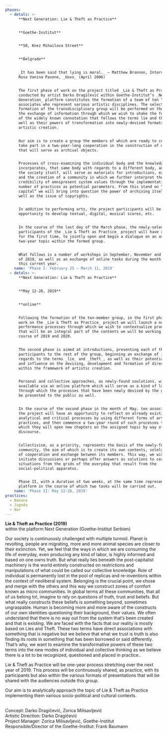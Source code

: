 ```yaml
---
phases:
  - detals: >-
      **Next Generation: Lie & Theft as Practice**


      **Goethe-Institut**


      **50, Knez Mihailova Street** 


      **Belgrade**


      _It has been said that lying is moral._ – Matthew Brannon, Interview with
      Rosa Vanina Pavone, _Uovo_ (April 2006)


      The first phase of work on the project titled _Lie & Theft as Practice_
      conducted by artist Darko Dragičević within Goethe-Institut’s _Next
      Generation_ platform constitutes the formation of a team of ten local
      associates who represent various artistic disciplines. The selection and
      formation of the transdisciplinary group will be performed on the basis of
      the exchange of information through which we wish to shake the foundations
      of the widely known connotation that follows the terms lie and theft, as
      well as their powers of transformation into newly-devised formats of
      artistic creation. 


      Our aim is to create a group the members of which are ready to continually
      take part in a two-year-long cooperation in the construction of materials
      that will serve as archival objects.   


      Processes of cross-examining the individual body and the knowledge it
      incorporates, that same body with regards to a different body, and finally
      the society itself, will serve as materials for introductions, exchange
      and the creation of a community in which we further interpret the
      credibility of omnipresent system values through the implementation of a
      number of practices as potential parameters. From this stand on “cultural
      capital” we will bring into question the power of archiving itself, as
      well as the issue of copyrights.  


      In addition to performing arts, the project participants will be given an
      opportunity to develop textual, digital, musical scores, etc. 


      In the course of the last day of the March phase, the newly-selected
      participants of the _Lie & Theft as Practice_ project will have a chance,
      for the first time, to jointly open and begin a dialogue on an assigned
      two-year topic within the formed group. 


      What follows is a number of workshops in September, November and December
      of 2019, as well as an exchange of online tasks during the month of May of
      this current year.
    name: 'Phase I: February 25 – March 11, 2019'
  - detals: >-
      **Next Generation: Lie & Theft as Practice**


      **May 12-26, 2019**


      **online**


      Following the formation of the ten-member group, in the first phase of
      work on the _Lie & Theft as Practice_ project we will launch a number of
      performance processes through which we wish to contextualize practices
      that will be an integral part of the contents we will be working on in the
      course of 2019 and 2020. 


      The second phase is aimed at introductions, presenting each of the
      participants to the rest of the group, beginning an exchange of ideas with
      regards to the terms _lie_ and _theft_, as well as their potential powers
      and influence on the devising, development and formation of directions
      within the framework of artistic creation.


      Personal and collective approaches, as newly-found soulutions, will be
      available via an online platform which will serve as a kind of laboratory
      through which the processes that have been newly devised by the group will
      be presented to the public as well.  


      In the course of the second phase in the month of May, ten associates on
      the project will have an opportunity to reflect on already existing
      analytical and critical processes by using different forms of artistic
      practices, and then commence a two-year round of such processes through
      which they will open new chapters on the assigned topic by way of
      discourse.


      Collectivism, as a priority, represents the basis of the newly-formed
      community, the aim of which is to create its own contents, solely by means
      of cooperation and exchange between its members. This way, we wish to
      initiate discussions or perhaps offer answers as solutions to certain
      situations from the grids of the everyday that result from the
      social-political apparatus.


      Phase II, with a duration of two weeks, at the same time represents a
      platform in the course of which two tasks will be carried out.
    name: 'Phase II: May 12-26, 2019'
practices:
  - Banana
  - Jagoda
  - Nar
---
```


**Lie & Theft as Practice (2019)**\
within the platform Next Generation (Goethe-Institut Serbien)

Our society is continuously challenged with multiple turmoil. Planet is revolting, people are migrating, more and more animal species are closer to their extinction. Yet, we feel that the ways in which we are consuming the life of everyday, even producing any kind of labor, is highly informed and based on one owns truth. But what really lies beneath the post-capitalist machinery is the world entirely constructed on restrictions and manipulations of what could be called our collective knowledge. Role of individual is permanently lost in the pool of replicas and re-inventions within the context of neoliberal system. Belonging is the crucial point, we chose and merge with the others and this way we construct zones of comfort known as micro communities. In global terms all these communities, that all of us belong to!, imagine to rely on questions of truth, trust and beliefs. But what really constructs these beliefs is something beyond, sometimes ungraspable. Human is becoming more and more aware of the constructs of our own identities questioning their background, their values. We often understand that there is no way out from the system that’s been created and that is existing. We are faced with the facts that our reality is mostly based on Lies and Theft. These two terms have direct associations with something that is negative but we believe that what we trust is truth is also finding its roots in something that has been borrowed or said differently. That’s why, we want to examine the transformative powers of these two terms into the new modes of individual and collective thinking as we believe there is a lot to be recognized, questioned and placed in practice..

Lie & Theft as Practice will be one-year process stretching over the next year of 2019. This process will be continuously shared, as practice, with its participants but also within the various formats of presentations that will be shared with the audiences outside this group.

Our aim is to analytically approach the topic of Lie & Theft as Practice implementing them various socio-political and cultural contexts.

\
Concept: Darko Dragičević, Zorica Milisavljević\
Artistic Direction: Darko Dragičević\
Project Manager: Zorica Milisavljević, Goethe-Institut\
Responsible/Director of the Goethe-Institut: Frank Baumann
